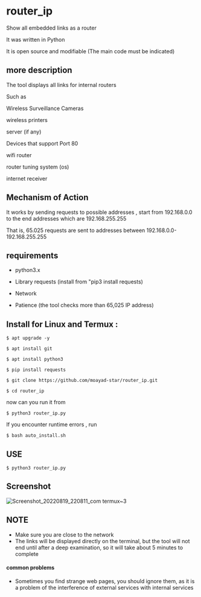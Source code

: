 
# router_ip 

Show all embedded links as a router 

It was written in Python 

It is open source and modifiable (The main code must be indicated) 


## more description 

The tool displays all links for internal routers 

Such as 


Wireless Surveillance Cameras 

wireless printers 

server (if any) 

Devices that support Port 80 

wifi router 

router tuning system (os) 

internet receiver 


##  Mechanism of Action 

It works by sending requests to possible addresses , start from 192.168.0.0 to the end addresses which are 192.168.255.255 

That is, 65.025 requests are sent to addresses between 192.168.0.0-192.168.255.255

## requirements 

* python3.x


* Library requests (install from "pip3 install requests) 


* Network 


* Patience (the tool checks more than 65,025 IP address)


## Install for Linux and Termux :

```
$ apt upgrade -y 
```
```
$ apt install git 
```
```
$ apt install python3 
```
```
$ pip install requests 
```
```
$ git clone https://github.com/moayad-star/router_ip.git 
```
```
$ cd router_ip 
```

now can you run it from 
```
$ python3 router_ip.py 
```

If you encounter runtime errors , run
```
$ bash auto_install.sh
```


## USE 
```
$ python3 router_ip.py
```


## Screenshot 

![Screenshot_20220819_220811_com termux~3](https://user-images.githubusercontent.com/60769512/185690427-99f7e3c7-5b5a-4759-84f5-f23167cc60f0.jpg) 

## NOTE 


* Make sure you are close to the network 
* The links will be displayed directly on the terminal, but the tool will not end until after a deep examination, so it will take about 5 minutes to complete 


#### common problems 

* Sometimes you find strange web pages, you should ignore them, as it is a problem of the interference of external services with internal services
